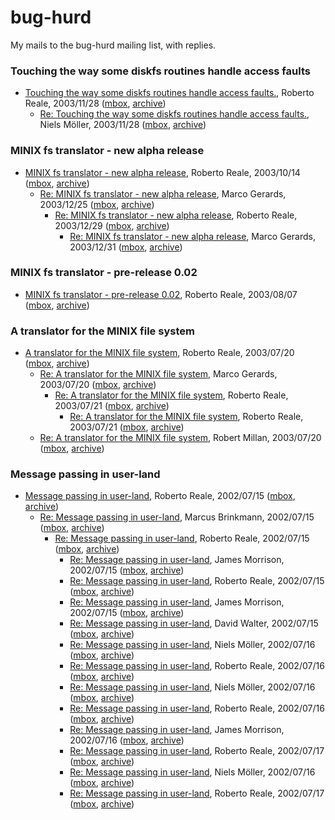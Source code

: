 # bug-hurd

My mails to the bug-hurd mailing list, with replies.

### Touching the way some diskfs routines handle access faults

* [Touching the way some diskfs routines handle access faults.](2003-11/00093.html), Roberto Reale, 2003/11/28 ([mbox](2003-11/00093.mbox), [archive](http://lists.gnu.org/archive/html/bug-hurd/2003-11/msg00093.html))
    * [Re: Touching the way some diskfs routines handle access faults.](2003-11/00095.html), Niels Möller, 2003/11/28 ([mbox](2003-11/00095.mbox), [archive](http://lists.gnu.org/archive/html/bug-hurd/2003-11/msg00095.html))

### MINIX fs translator - new alpha release

* [MINIX fs translator - new alpha release](2003-10/00039.html), Roberto Reale, 2003/10/14 ([mbox](2003-10/00039.mbox), [archive](http://lists.gnu.org/archive/html/bug-hurd/2003-10/msg00039.html))
    * [Re: MINIX fs translator - new alpha release](2003-12/00055.html), Marco Gerards, 2003/12/25 ([mbox](2003-12/00055.mbox), [archive](http://lists.gnu.org/archive/html/bug-hurd/2003-12/msg00055.html))
        * [Re: MINIX fs translator - new alpha release](2003-12/00065.html), Roberto Reale, 2003/12/29 ([mbox](2003-12/00065.mbox), [archive](http://lists.gnu.org/archive/html/bug-hurd/2003-12/msg00065.html))
            * [Re: MINIX fs translator - new alpha release](2003-12/00075.html), Marco Gerards, 2003/12/31 ([mbox](2003-12/00075.mbox), [archive](http://lists.gnu.org/archive/html/bug-hurd/2003-12/msg00075.html))

### MINIX fs translator - pre-release 0.02

* [MINIX fs translator - pre-release 0.02](2003-08/00081.html), Roberto Reale, 2003/08/07 ([mbox](2003-08/00081.mbox), [archive](http://lists.gnu.org/archive/html/bug-hurd/2003-08/msg00081.html))

### A translator for the MINIX file system

* [A translator for the MINIX file system](2003-07/00123.html), Roberto Reale, 2003/07/20 ([mbox](2003-07/00123.mbox), [archive](http://lists.gnu.org/archive/html/bug-hurd/2003-07/msg00123.html))
    * [Re: A translator for the MINIX file system](2003-07/00124.html), Marco Gerards, 2003/07/20 ([mbox](2003-07/00124.mbox), [archive](http://lists.gnu.org/archive/html/bug-hurd/2003-07/msg00124.html))
        * [Re: A translator for the MINIX file system](2003-07/00133.html), Roberto Reale, 2003/07/21 ([mbox](2003-07/00133.mbox), [archive](http://lists.gnu.org/archive/html/bug-hurd/2003-07/msg00133.html))
            * [Re: A translator for the MINIX file system](2003-07/00134.html), Roberto Reale, 2003/07/21 ([mbox](2003-07/00134.mbox), [archive](http://lists.gnu.org/archive/html/bug-hurd/2003-07/msg00134.html))
    * [Re: A translator for the MINIX file system](2003-07/00126.html), Robert Millan, 2003/07/20 ([mbox](2003-07/00126.mbox), [archive](http://lists.gnu.org/archive/html/bug-hurd/2003-07/msg00126.html))

### Message passing in user-land

* [Message passing in user-land](2002-07/00225.html), Roberto Reale, 2002/07/15 ([mbox](2002-07/00225.mbox), [archive](http://lists.gnu.org/archive/html/bug-hurd/2002-07/msg00225.html))
    * [Re: Message passing in user-land](2002-07/00226.html), Marcus Brinkmann, 2002/07/15 ([mbox](2002-07/00226.mbox), [archive](http://lists.gnu.org/archive/html/bug-hurd/2002-07/msg00226.html))
        * [Re: Message passing in user-land](2002-07/00228.html), Roberto Reale, 2002/07/15 ([mbox](2002-07/00228.mbox), [archive](http://lists.gnu.org/archive/html/bug-hurd/2002-07/msg00228.html))
            * [Re: Message passing in user-land](2002-07/00229.html), James Morrison, 2002/07/15 ([mbox](2002-07/00229.mbox), [archive](http://lists.gnu.org/archive/html/bug-hurd/2002-07/msg00229.html))
            * [Re: Message passing in user-land](2002-07/00230.html), Roberto Reale, 2002/07/15 ([mbox](2002-07/00230.mbox), [archive](http://lists.gnu.org/archive/html/bug-hurd/2002-07/msg00230.html))
            * [Re: Message passing in user-land](2002-07/00231.html), James Morrison, 2002/07/15 ([mbox](2002-07/00231.mbox), [archive](http://lists.gnu.org/archive/html/bug-hurd/2002-07/msg00231.html))
            * [Re: Message passing in user-land](2002-07/00232.html), David Walter, 2002/07/15 ([mbox](2002-07/00232.mbox), [archive](http://lists.gnu.org/archive/html/bug-hurd/2002-07/msg00232.html))
            * [Re: Message passing in user-land](2002-07/00239.html), Niels Möller, 2002/07/16 ([mbox](2002-07/00239.mbox), [archive](http://lists.gnu.org/archive/html/bug-hurd/2002-07/msg00239.html))
            * [Re: Message passing in user-land](2002-07/00240.html), Roberto Reale, 2002/07/16 ([mbox](2002-07/00240.mbox), [archive](http://lists.gnu.org/archive/html/bug-hurd/2002-07/msg00240.html))
            * [Re: Message passing in user-land](2002-07/00241.html), Niels Möller, 2002/07/16 ([mbox](2002-07/00241.mbox), [archive](http://lists.gnu.org/archive/html/bug-hurd/2002-07/msg00241.html))
            * [Re: Message passing in user-land](2002-07/00244.html), Roberto Reale, 2002/07/16 ([mbox](2002-07/00244.mbox), [archive](http://lists.gnu.org/archive/html/bug-hurd/2002-07/msg00244.html))
            * [Re: Message passing in user-land](2002-07/00245.html), James Morrison, 2002/07/16 ([mbox](2002-07/00245.mbox), [archive](http://lists.gnu.org/archive/html/bug-hurd/2002-07/msg00245.html))
            * [Re: Message passing in user-land](2002-07/00258.html), Roberto Reale, 2002/07/17 ([mbox](2002-07/00258.mbox), [archive](http://lists.gnu.org/archive/html/bug-hurd/2002-07/msg00258.html))
            * [Re: Message passing in user-land](2002-07/00247.html), Niels Möller, 2002/07/16 ([mbox](2002-07/00247.mbox), [archive](http://lists.gnu.org/archive/html/bug-hurd/2002-07/msg00247.html))
            * [Re: Message passing in user-land](2002-07/00260.html), Roberto Reale, 2002/07/17 ([mbox](2002-07/00260.mbox), [archive](http://lists.gnu.org/archive/html/bug-hurd/2002-07/msg00260.html))

